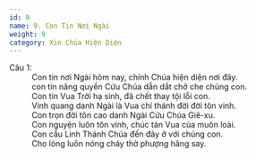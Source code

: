 ```yaml
---
id: 9
name: 9. Con Tin Nơi Ngài
weight: 9
category: Xin Chúa Hiện Diện
---
```

<dl><dt>Câu 1:</dt><dd data-verse="1">Con tin nơi Ngài hôm nay, chính Chúa hiện diện nơi đây. <br/>con tin năng quyền Cứu Chúa dẫn dắt chở che chúng con. <br/>Con tin Vua Trời hạ sinh, đã chết thay tội lỗi con. <br/>Vinh quang danh Ngài là Vua chí thánh đời đời tôn vinh. <br/>Con trọn đời tôn cao danh Ngài Cứu Chúa Giê-xu. <br/>Con nguyện luôn tôn vinh, chúc tán Vua của muôn loài. <br/>Con cầu Linh Thánh Chúa đến đây ở với chúng con. <br/>Cho lòng luôn nóng cháy thờ phượng hăng say. </dd></dl>
